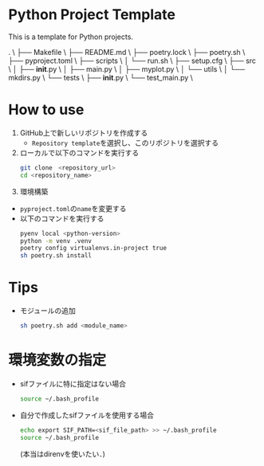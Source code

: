 # Python Project Template
This is a template for Python projects.

. \\
├── Makefile \\
├── README.md \\
├── poetry.lock \\
├── poetry.sh \\
├── pyproject.toml \\
├── scripts \\
│   └── run.sh \\
├── setup.cfg \\
├── src \\
│   ├── __init__.py \\
│   ├── main.py \\
│   ├── myplot.py \\
│   └── utils \\
│       └── mkdirs.py \\
└── tests \\
    ├── __init__.py \\
    └── test_main.py \\

# How to use 
1. GitHub上で新しいリポジトリを作成する
    * `Repository template`を選択し、このリポジトリを選択する
2. ローカルで以下のコマンドを実行する
    ```bash
    git clone　<repository_url>
    cd <repository_name>
    ```
3. 環境構築
* `pyproject.toml`の`name`を変更する
* 以下のコマンドを実行する
    ```bash
    pyenv local <python-version>
    python -m venv .venv
    poetry config virtualenvs.in-project true
    sh poetry.sh install
    ```

# Tips
* モジュールの追加
   ```bash
   sh poetry.sh add <module_name>

# 環境変数の指定
* sifファイルに特に指定はない場合
    ```bash
    source ~/.bash_profile
    ```
* 自分で作成したsifファイルを使用する場合
    ```bash
    echo export SIF_PATH=<sif_file_path> >> ~/.bash_profile
    source ~/.bash_profile
    ```
    (本当はdirenvを使いたい．)


